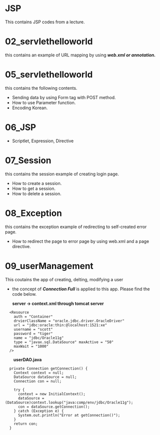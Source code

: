 # JSP
This contains JSP codes from a lecture.

# 02_servlethelloworld
this contains an example of URL mapping by using ***web.xml or annotation.***

# 05_servlethelloworld
this contains the following contents.
* Sending data by using Form tag with POST method.
* How to use Parameter function.
* Encoding Korean.

# 06_JSP
* Scriptlet, Expression, Directive

# 07_Session
this contains the session example of creating login page.

* How to create a session.
* How to get a session.
* How to delete a session.

# 08_Exception
this contains the exception example of redirecting to self-created error page.

* How to redirect the page to error page by using web.xml and a page directive.

# 09_userManagement
This coutains the app of creating, delting, modifying a user

* the concept of ***Connection Full*** is applied to this app. Please find the code below.

  **server -> context.xml through tomcat server**
~~~
  <Resource 
    auth = "Container" 
    drvierClassName = "oracle.jdbc.driver.OracleDriver" 
    url = "jdbc:oracle:thin:@localhost:1521:xe" 
    username = "scott"
    password = "tiger" 
    name = "jdbc/Oracle11g" 
    type = "javax.sql.DataSource" maxActive = "50"
    maxWait = "1000"
  />
~~~
&nbsp;&nbsp;&nbsp;&nbsp;&nbsp;&nbsp;&nbsp;**userDAO.java**
~~~
  private Connection getConnection() {
    Context context = null;
    DataSource dataSource = null;
    Connection con = null;
    
    try {
      context = new InitialContext();
      dataSource = (DataSource)context.lookup("java:comp/env/jdbc/Oracle11g");
      con = dataSource.getConnection();
    } catch (Exception e) {
      System.out.println("Error at getConnection()");
    }
    return con;
  }
~~~
